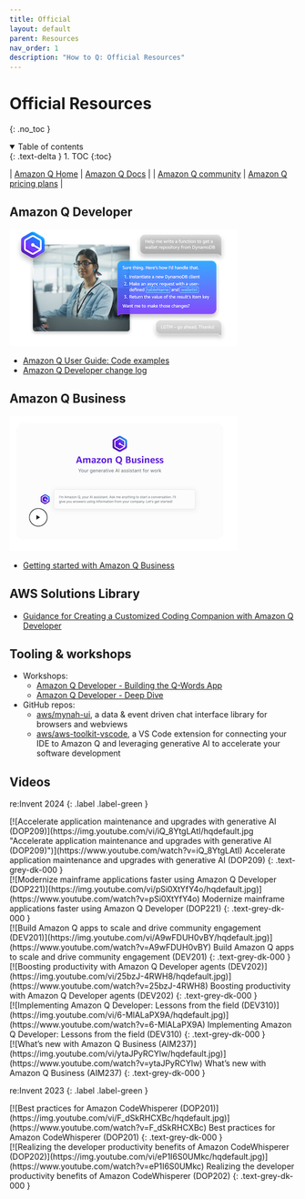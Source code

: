 ```yaml
---
title: Official
layout: default
parent: Resources
nav_order: 1
description: "How to Q: Official Resources"
---
```


# Official Resources
{: .no_toc }

<details open markdown="block">
  <summary>
    Table of contents
  </summary>
  {: .text-delta }
1. TOC
{:toc}
</details>

| [Amazon Q Home](https://aws.amazon.com/q/) | [Amazon Q Docs](https://docs.aws.amazon.com/amazonq/) |
| [Amazon Q community](https://community.aws/amazon-q) | [Amazon Q pricing plans](https://aws.amazon.com/q/pricing/) |


## Amazon Q Developer

[![Amazon Q Developer](../assets/images/amazon-q-developer.png)](https://aws.amazon.com/q/developer/)

- [Amazon Q User Guide: Code examples](https://docs.aws.amazon.com/amazonq/latest/qdeveloper-ug/inline-suggestions-code-examples.html)
- [Amazon Q Developer change log](https://aws.amazon.com/developer/generative-ai/amazon-q/change-log/)

## Amazon Q Business

[![Amazon Q Business](../assets/images/amazon-q-business.png)](https://aws.amazon.com/q/business/)

- [Getting started with Amazon Q Business](https://docs.aws.amazon.com/amazonq/latest/qbusiness-ug/getting-started.html)


## AWS Solutions Library

- [Guidance for Creating a Customized Coding Companion with Amazon Q Developer](https://aws.amazon.com/solutions/guidance/creating-a-customized-coding-companion-with-amazon-q-developer/)

## Tooling & workshops

- Workshops:
  - [Amazon Q Developer - Building the Q-Words App](https://catalog.workshops.aws/qwords/en-US)
  - [Amazon Q Developer - Deep Dive](https://catalog.us-east-1.prod.workshops.aws/workshops/e2226eb6-f109-47ae-b2c5-f02bf73b7d0e/en-US)
- GitHub repos:
  - [aws/mynah-ui](https://github.com/aws/mynah-ui), a data & event driven chat 
  interface library for browsers and webviews
  - [aws/aws-toolkit-vscode](https://github.com/aws/aws-toolkit-vscode),
  a VS Code extension for connecting your IDE to Amazon Q and leveraging generative
  AI to accelerate your software development

## Videos

re:Invent 2024
{: .label .label-green }


<div class="video-grid" markdown="1">

<div class="video-item" markdown="1">
[![Accelerate application maintenance and upgrades with generative AI (DOP209)](https://img.youtube.com/vi/iQ_8YtgLAtI/hqdefault.jpg "Accelerate application maintenance and upgrades with generative AI (DOP209)")](https://www.youtube.com/watch?v=iQ_8YtgLAtI)
Accelerate application maintenance and upgrades with generative AI (DOP209)
{: .text-grey-dk-000 }
</div>

<div class="video-item" markdown="1">
[![Modernize mainframe applications faster using Amazon Q Developer (DOP221)](https://img.youtube.com/vi/pSi0XtYfY4o/hqdefault.jpg)](https://www.youtube.com/watch?v=pSi0XtYfY4o)
Modernize mainframe applications faster using Amazon Q Developer (DOP221)
{: .text-grey-dk-000 }
</div>

<div class="video-item" markdown="1">
[![Build Amazon Q apps to scale and drive community engagement (DEV201)](https://img.youtube.com/vi/A9wFDUH0vBY/hqdefault.jpg)](https://www.youtube.com/watch?v=A9wFDUH0vBY)
Build Amazon Q apps to scale and drive community engagement (DEV201)
{: .text-grey-dk-000 }
</div>

<div class="video-item" markdown="1">
[![Boosting productivity with Amazon Q Developer agents (DEV202)](https://img.youtube.com/vi/25bzJ-4RWH8/hqdefault.jpg)](https://www.youtube.com/watch?v=25bzJ-4RWH8)
Boosting productivity with Amazon Q Developer agents (DEV202)
{: .text-grey-dk-000 }
</div>

<div class="video-item" markdown="1">
[![Implementing Amazon Q Developer: Lessons from the field (DEV310)](https://img.youtube.com/vi/6-MlALaPX9A/hqdefault.jpg)](https://www.youtube.com/watch?v=6-MlALaPX9A)
Implementing Amazon Q Developer: Lessons from the field (DEV310)
{: .text-grey-dk-000 }
</div>

<div class="video-item" markdown="1">
[![What’s new with Amazon Q Business (AIM237)](https://img.youtube.com/vi/ytaJPyRCYlw/hqdefault.jpg)](https://www.youtube.com/watch?v=ytaJPyRCYlw)
What’s new with Amazon Q Business (AIM237)
{: .text-grey-dk-000 }
</div>

</div>

re:Invent 2023
{: .label .label-green }

<div class="video-grid" markdown="1">

<div class="video-item" markdown="1">
[![Best practices for Amazon CodeWhisperer (DOP201)](https://img.youtube.com/vi/F_dSkRHCXBc/hqdefault.jpg)](https://www.youtube.com/watch?v=F_dSkRHCXBc)
Best practices for Amazon CodeWhisperer (DOP201)
{: .text-grey-dk-000 }
</div>

<div class="video-item" markdown="1">
[![Realizing the developer productivity benefits of Amazon CodeWhisperer (DOP202)](https://img.youtube.com/vi/eP1I6S0UMkc/hqdefault.jpg)](https://www.youtube.com/watch?v=eP1I6S0UMkc)
Realizing the developer productivity benefits of Amazon CodeWhisperer (DOP202)
{: .text-grey-dk-000 }
</div>

</div>
